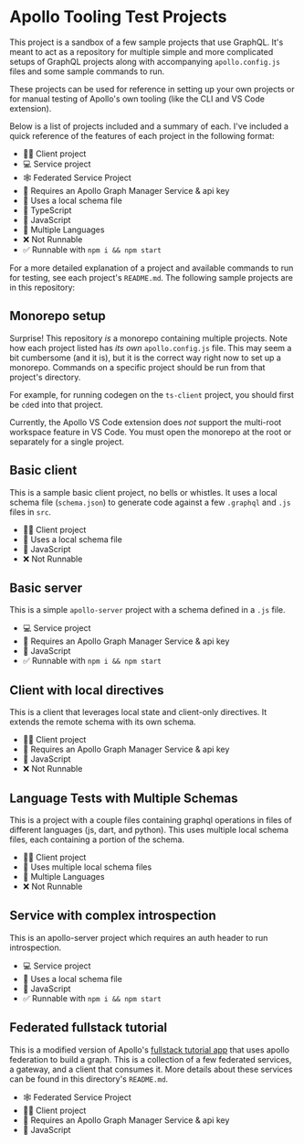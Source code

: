 # Apollo Tooling Test Projects

This project is a sandbox of a few sample projects that use GraphQL. It's meant
to act as a repository for multiple simple and more complicated setups of GraphQL
projects along with accompanying `apollo.config.js` files and some sample commands
to run.

These projects can be used for reference in setting up your own projects or for
manual testing of Apollo's own tooling (like the CLI and VS Code extension).

Below is a list of projects included and a summary of each. I've included a quick
reference of the features of each project in the following format:

- 🏃‍♀ Client project
- 💻 Service project
- 🕸 Federated Service Project
- 🚀 Requires an Apollo Graph Manager Service & api key
- 📄 Uses a local schema file
- 📐 TypeScript
- 💪 JavaScript
- 🎉 Multiple Languages
- ❌ Not Runnable
- ✅ Runnable with `npm i && npm start`

For a more detailed explanation of a project and available commands to run for
testing, see each project's `README.md`. The following sample projects are in
this repository:

## Monorepo setup

Surprise! This repository _is_ a monorepo containing multiple projects. Note
how each project listed has _its own_ `apollo.config.js` file. This may seem
a bit cumbersome (and it is), but it is the correct way right now to set up a
monorepo. Commands on a specific project should be run from that project's directory.

For example, for running codegen on the `ts-client` project, you should first be
`cd`ed into that project.

Currently, the Apollo VS Code extension does _not_ support the multi-root workspace
feature in VS Code. You must open the monorepo at the root or separately for a
single project.

## Basic client

This is a sample basic client project, no bells or whistles. It uses a local
schema file (`schema.json`) to generate code against a few `.graphql` and `.js`
files in `src`.

- 🏃‍♀ Client project
- 📄 Uses a local schema file
- 💪 JavaScript
- ❌ Not Runnable

## Basic server

This is a simple `apollo-server` project with a schema defined in a `.js` file.

- 💻 Service project
- 🚀 Requires an Apollo Graph Manager Service & api key
- 💪 JavaScript
- ✅ Runnable with `npm i && npm start`

## Client with local directives

This is a client that leverages local state and client-only directives. It extends
the remote schema with its own schema.

- 🏃‍♀ Client project
- 🚀 Requires an Apollo Graph Manager Service & api key
- 💪 JavaScript
- ❌ Not Runnable

## Language Tests with Multiple Schemas

This is a project with a couple files containing graphql operations in files of
different languages (js, dart, and python). This uses multiple local schema files,
each containing a portion of the schema.

- 🏃‍♀ Client project
- 📄 Uses multiple local schema files
- 🎉 Multiple Languages
- ❌ Not Runnable

## Service with complex introspection

This is an apollo-server project which requires an auth header to run introspection.

- 💻 Service project
- 📄 Uses a local schema file
- 💪 JavaScript
- ✅ Runnable with `npm i && npm start`

## Federated fullstack tutorial

This is a modified version of Apollo's [fullstack tutorial app](https://www.apollographql.com/docs/tutorial/introduction/)
that uses apollo federation to build a graph. This is a collection of a few
federated services, a gateway, and a client that consumes it. More details about
these services can be found in this directory's `README.md`.

- 🕸 Federated Service Project
- 🏃‍♀ Client project
- 🚀 Requires an Apollo Graph Manager Service & api key
- 💪 JavaScript
